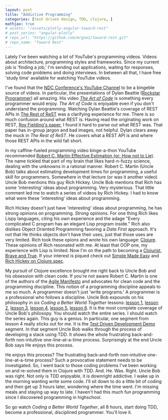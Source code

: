 ```yaml
---
layout: post
title: "Addictive Programming"
categories: [test driven design, TDD, clojure, ]
mathjax: true
# assets: "/assets/plotly-angular-toward-rest"
# post_series: "angular-plotly"
# repo_url: "https://github.com/mrgne1/toward-rest.git"
# repo_name: "Toward Rest"
---
```


Lately I've been watching a *lot* of YouTube's programming videos. Videos about architecture, programming styles and frameworks. Since my current job is 'finding a job,' I'm sending out applications, waiting for responses, solving code problems and doing interviews. In between all that, I have free 'study time' available for watching YouTube videos. 

I've found that the [NDC Conference's YouTube Channel](https://www.youtube.com/c/NDCConferences) to be a bingeble source of videos. In particular, the presentations of Dylan Beattie ([Rockstar Programmer](https://codewithrockstar.com/)) all amazing. His video *[The Art of Code](https://www.youtube.com/watch?v=6avJHaC3C2U)* is something every programmer would enjoy. *The Art of Code* is enjoyable even if you don't understand the programming. Watching Dylan Beattie's coverage of REST APIs in [The Rest of ReST](https://www.youtube.com/watch?v=g8E1B7rTZBI&t=1s) was a clarifying experience for me. There is so much confusion around what REST is. Having read the originating work on REST, [Roy Fielding's paper](https://www.ics.uci.edu/~fielding/pubs/dissertation/top.htm), I found it hard to parse out what REST was. That paper has in-group jargon and bad images, not helpful. Dylan clears away the muck in *The Rest of ReST*. He covers what a REST API is and where those REST APIs in the wild fall short. 

In my caffine-fueled programming video binge-a-thon YouTube recommended [Robert C. Martin Effective Estimation (or: How not to Lie)](https://www.youtube.com/watch?v=eisuQefYw_o). The name tickled that part of my brain that likes hard-n-fuzzy science, dealing with the unknowns in a rational manner. Robert C. Martin (Uncle Bob) talks about estimating development times for programming, a useful skill for programmers. Somewhere in that lecture (or was it another video) Uncle Bob mentions this guy Rich Hickey. Uncle Bob mentions that Rich has some 'interesting' ideas about programming. Very mysterious. That little comment led me to watch a series of videos by Rich Hickey. I had to know what were these 'interesting' ideas about programming.

Rich Hickey doesn't just have 'interesting' ideas about programming, he has strong opinions on programming. *Strong* opinions. For one thing Rich likes Lispy languages, citing his own experience and the adage "Every complicated C program has an elegant Lisp program inside." Rich also dislikes Object Oriented Programming favoring a *Data First* approach. It's not that He thinks objects don't have their uses, just that those uses are very limited. Rich took these opions and wrote his own language: [Clojure](https://clojure.org/).
These opinions of Rich resonated with me. At least that OOP one, my experience with Lisp is limited. Now I'm on the path to becoming a [Clojurist, Brave and True](https://www.braveclojure.com/). If your interest is piqued check out [Simple Made Easy](https://www.youtube.com/watch?v=LKtk3HCgTa8) and [Rich Hickey on Clojure.spec](https://www.youtube.com/watch?v=B_Farscj0hY).

My pursuit of Clojure excellence brought me right back to Uncle Bob and his obsession with clean code. If you're not aware Robert C. Martin is one of the authors of the [Agile Manifesto](https://agilemanifesto.org/) and advocates for clean code and the programming discipline. This notion of a programming discipline appeals to me so much. A programmer doesn't just 'write programs.' A programmer is a professional who follows a discipline. Uncle Bob expounds on his philosophy in six *Coding a Better World Together* lessons: [lesson 1](https://www.youtube.com/watch?v=7EmboKQH8lM), [lesson 2](https://www.youtube.com/watch?v=2a_ytyt9sf8), [lesson 3](https://www.youtube.com/watch?v=Qjywrq2gM8o), [lesson 4](https://www.youtube.com/watch?v=58jGpV2Cg50), [lesson 5](https://www.youtube.com/watch?v=sn0aFEMVTpA), [lesson 6](https://www.youtube.com/watch?v=l-gF0vDhJVI). It is the most complete coverage of Uncle Bob's philosopy. You should watch the entire series. I should watch the series again. This guy is a genius. In particular, one segment from lesson 4 really sticks out for me. It is the [Test Driven Development Demo](https://www.youtube.com/watch?v=58jGpV2Cg50&t=2628s) segment. In that segment Uncle Bob walks through the process of developing a stack using TDD. It shows the whole frustrating back-and-forth non-intuitive one-line-at-a-time process. Surprisingly at the end Uncle Bob says He enjoys this process.

He enjoys this process? The frustrating back-and-forth non-intuitive one-line-at-a-time process? Such a provocative statement needs to be investigated. So, I went back to those coding problems I've been working on and re-solved them in Clojure with TDD. And. He. Was. Right. Uncle Bob was right. Not only is TDD enjoyable, it is downright addictive. I wake up in the morning wanting write some code. I'll sit down to do a little bit of coding and then get up 3 hours later, wondering where the time went. I'm missing meals and staying up way to late. I haven't had this much fun programming since I discovered programming in highschool.

So go watch *Coding a Better World Together*, all 8 hours, start doing TDD, become a professional, disciplined programmer. You'll love it.